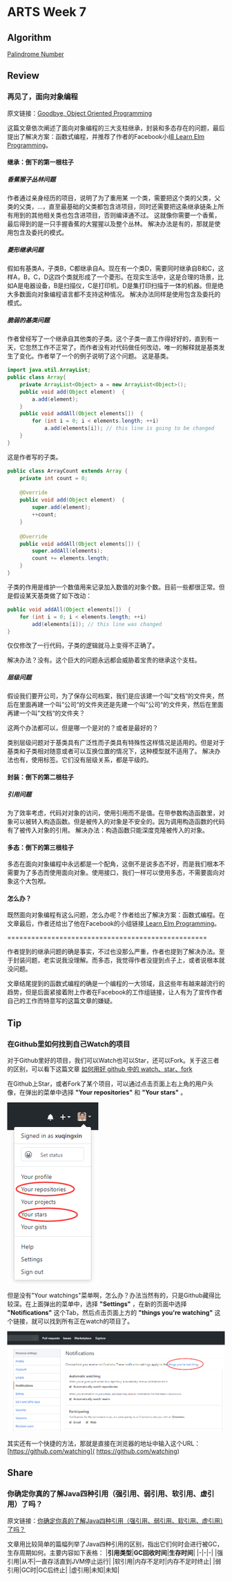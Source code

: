 # ARTS Week 7

## Algorithm
[Palindrome Number](https://github.com/xuqingxin/leetcode/blob/master/Algorithms/0009-Palindrome.Number.md)

## Review
### 再见了，面向对象编程
原文链接：[Goodbye, Object Oriented Programming](https://medium.com/@cscalfani/goodbye-object-oriented-programming-a59cda4c0e53)

这篇文章依次阐述了面向对象编程的三大支柱继承，封装和多态存在的问题，最后提出了解决方案：函数式编程，并推荐了作者的Facebook小组[
Learn Elm Programming](https://www.facebook.com/groups/learnelm/)。

#### 继承：倒下的第一根柱子
##### 香蕉猴子丛林问题
作者通过亲身经历的项目，说明了为了重用某 一个类，需要把这个类的父类，父类的父类，...，直至最基础的父类都包含进项目，同时还需要把这条继承链条上所有用到的其他相关类也包含进项目，否则编译通不过。
这就像你需要一个香蕉，最后得到的是一只手握香蕉的大猩猩以及整个丛林。
解决办法是有的，那就是使用包含及委托的模式。

##### 菱形继承问题
假如有基类A，子类B，C都继承自A。现在有一个类D，需要同时继承自B和C，这样A，B，C，D这四个类就形成了一个菱形。在现实生活中，这是合理的场景，比如A是电器设备，B是扫描仪，C是打印机，D是集打印扫描于一体的机器。但是绝大多数面向对象编程语言都不支持这种情况。
解决办法同样是使用包含及委托的模式。

##### 脆弱的基类问题
作者曾经写了一个继承自其他类的子类。这个子类一直工作得好好的，直到有一天，它忽然工作不正常了。而作者没有对代码做任何改动，唯一的解释就是基类发生了变化。作者举了一个的例子说明了这个问题。
这是基类。
```Java
import java.util.ArrayList;
public class Array{
    private ArrayList<Object> a = new ArrayList<Object>(); 
    public void add(Object element)  {
        a.add(element);  
    }
    public void addAll(Object elements[])  {
        for (int i = 0; i < elements.length; ++i)    
            a.add(elements[i]); // this line is going to be changed
    }
}
```

这是作者写的子类。
```Java
public class ArrayCount extends Array {
    private int count = 0;
 
    @Override
    public void add(Object element)  {
        super.add(element);
        ++count;
    }
 
    @Override
    public void addAll(Object elements[]) {
        super.addAll(elements);
        count += elements.length;
    }
}
```
子类的作用是维护一个数值用来记录加入数值的对象个数。目前一些都很正常。但是假设某天基类做了如下改动：
```Java
public void addAll(Object elements[])  {
    for (int i = 0; i < elements.length; ++i)
        add(elements[i]); // this line was changed
}
```
仅仅修改了一行代码，子类的逻辑就马上变得不正确了。

解决办法？没有。这个巨大的问题永远都会威胁着宝贵的继承这个支柱。

##### 层级问题
假设我们要开公司，为了保存公司档案，我们是应该建一个叫”文档“的文件夹，然后在里面再建一个叫”公司“的文件夹还是先建一个叫”公司“的文件夹，然后在里面再建一个叫”文档“的文件夹？

这两个办法都可以，但是哪一个是对的？或者是最好的？

类别层级问题对于基类具有广泛性而子类具有特殊性这样情况是适用的。但是对于基类和子类相对随意或者可以互换位置的情况下，这种模型就不适用了。
解决办法也有，使用标签。它们没有层级关系，都是平级的。

#### 封装：倒下的第二根柱子
##### 引用问题
为了效率考虑，代码对对象的访问，使用引用而不是值。在带参数构造函数里，对象可以被转入构造函数。但是被传入的对象是不安全的。因为调用构造函数的代码有了被传入对象的引用。
解决办法：构造函数只能深度克隆被传入的对象。

#### 多态：倒下的第三根柱子
多态在面向对象编程中永远都是一个配角，这倒不是说多态不好，而是我们根本不需要为了多态而使用面向对象。使用接口，我们一样可以使用多态，不需要面向对象这个大包袱。

#### 怎么办？
既然面向对象编程有这么问题，怎么办呢？作者给出了解决方案：函数式编程。在文章最后，作者还给出了他在Facebook的小组链接[
Learn Elm Programming](https://www.facebook.com/groups/learnelm/)。

==================================================

作者提到的继承问题的确是事实，不过也没那么严重，作者也提到了解决办法。至于封装问题，老实说我没理解。而多态，我觉得作者没提到点子上，或者说根本就没问题。

文章结尾提到的函数式编程的确是一个编程的一大领域，且这些年有越来越流行的趋势，但是后面紧接着附上作者在Facebook的工作组链接，让人有为了宣传作者自己的工作而特意写的这篇文章的嫌疑。

## Tip
### 在Github里如何找到自己Watch的项目
对于Github里好的项目，我们可以Watch也可以Star，还可以Fork。关于这三者的区别，可以看下这篇文章 [如何用好 github 中的 watch、star、fork](https://www.jianshu.com/p/6c366b53ea41)

在Github上Star，或者Fork了某个项目，可以通过点击页面上右上角的用户头像，在弹出的菜单中选择 **"Your repositories"** 和 **"Your stars"** 。

![Popup Menu](https://github.com/xuqingxin/arts/blob/master/images/Tip7/1.png)

但是没有"Your watchings"菜单啊，怎么办？办法当然有的，只是Github藏得比较深。在上面弹出的菜单中，选择 **"Settings"** ，在新的页面中选择 **"Notifications"** 这个Tab，然后点击页面上方的 **"things you're watching"** 这个链接，就可以找到所有正在watch的项目了。

![Setting->Notification](https://github.com/xuqingxin/arts/blob/master/images/Tip7/2.png)

其实还有一个快捷的方法，那就是直接在浏览器的地址中输入这个URL：
[https://github.com/watching](
https://github.com/watching)


## Share
### 你确定你真的了解Java四种引用（强引用、弱引用、软引用、虚引用）了吗？
原文链接：[你确定你真的了解Java四种引用（强引用、弱引用、软引用、虚引用）了吗？](https://mp.weixin.qq.com/s?__biz=MzUzODQ0MDY2Nw==&mid=2247483981&idx=1&sn=e41692db5ff0aeaeeb17af0845e2f2da)

文章用比较简单的篇幅列举了Java四种引用的区别，指出它们何时会进行被GC，生存周期如何。主要内容如下表格：
|**引用类型**|**GC回收时间**|**生存时间**|
|-|-|-|
|强引用|从不|一直存活直到JVM停止运行|
|软引用|内存不足时|内存不足时终止|
|弱引用|GC时|GC后终止|
|虚引用|未知|未知|
